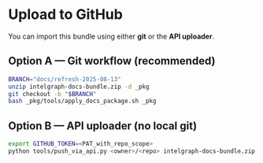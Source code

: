 # Upload to GitHub

You can import this bundle using either **git** or the **API uploader**.

## Option A — Git workflow (recommended)
```bash
BRANCH="docs/refresh-2025-08-13"
unzip intelgraph-docs-bundle.zip -d _pkg
git checkout -b "$BRANCH"
bash _pkg/tools/apply_docs_package.sh _pkg
```

## Option B — API uploader (no local git)
```bash
export GITHUB_TOKEN=<PAT_with_repo_scope>
python tools/push_via_api.py <owner>/<repo> intelgraph-docs-bundle.zip
```
